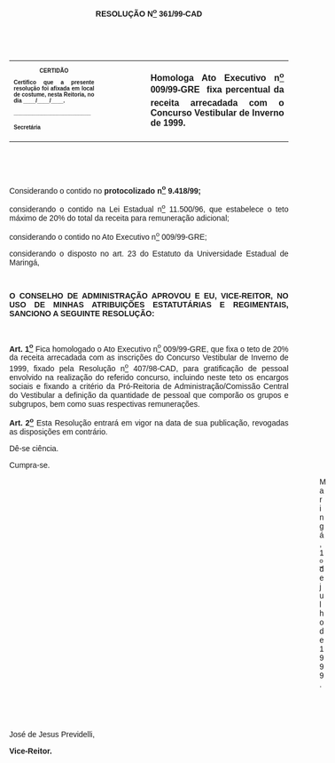 <BODY>

<B><FONT FACE="Arial"><P ALIGN="JUSTIFY"></P>
<P ALIGN="CENTER">RESOLU&Ccedil;&Atilde;O  N<U><SUP>o</U></SUP> 361/99-CAD</P>
<P ALIGN="JUSTIFY"></P>
<P ALIGN="JUSTIFY">&nbsp;</P>
</B><P ALIGN="JUSTIFY">&nbsp;</P></FONT>
<TABLE CELLSPACING=0 BORDER=0 CELLPADDING=7 WIDTH=621>
<TR><TD WIDTH="32%" VALIGN="TOP">
<B><FONT FACE="Arial" SIZE=1><P ALIGN="CENTER">CERTID&Atilde;O</P>
<P ALIGN="JUSTIFY">   Certifico que a presente resolu&ccedil;&atilde;o foi afixada em local de costume, nesta Reitoria, no dia ____/____/____.</P>
<P ALIGN="JUSTIFY"></P>
<P ALIGN="JUSTIFY">_________________________</P>
<P ALIGN="JUSTIFY">Secret&aacute;ria</B></FONT></TD>
<TD WIDTH="17%" VALIGN="TOP">&nbsp;</TD>
<TD WIDTH="52%" VALIGN="TOP">
<B><FONT FACE="Arial"><P ALIGN="JUSTIFY">Homologa Ato Executivo n<U><SUP>o</U></SUP> 009/99-GRE  fixa percentual da receita arrecadada com o Concurso Vestibular de Inverno de 1999.</P>
<P ALIGN="JUSTIFY"></B></FONT></TD>
</TR>
</TABLE>

<FONT FACE="Arial"><P ALIGN="JUSTIFY">&nbsp;</P>
<P ALIGN="JUSTIFY">&nbsp;</P>
<P ALIGN="JUSTIFY">&#9;Considerando o contido no <B>protocolizado n<U><SUP>o</U></SUP> 9.418/99;</P>
</B><P ALIGN="JUSTIFY">considerando o contido na Lei Estadual n<U><SUP>o</U></SUP> 11.500/96, que estabelece o teto m&aacute;ximo de 20% do total da receita para remunera&ccedil;&atilde;o adicional;</P>
<P ALIGN="JUSTIFY">considerando o contido no Ato Executivo n<U><SUP>o</U></SUP> 009/99-GRE;</P>
<P ALIGN="JUSTIFY">considerando o disposto no art. 23 do Estatuto da Universidade Estadual de Maring&aacute;,</P>
<B><P ALIGN="JUSTIFY"></P>
<P ALIGN="JUSTIFY">&nbsp;</P>
<P ALIGN="JUSTIFY">O CONSELHO DE ADMINISTRA&Ccedil;&Atilde;O APROVOU E EU, VICE-REITOR, NO USO DE MINHAS ATRIBUI&Ccedil;&Otilde;ES ESTATUT&Aacute;RIAS E REGIMENTAIS, SANCIONO A SEGUINTE RESOLU&Ccedil;&Atilde;O:</P>
<P ALIGN="JUSTIFY"></P>
<P ALIGN="JUSTIFY">&nbsp;</P>
<P ALIGN="JUSTIFY">Art. 1<U><SUP>o</U></SUP> </B>Fica homologado o Ato Executivo n<U><SUP>o</U></SUP> 009/99-GRE, que fixa o teto de 20% da receita arrecadada com as inscri&ccedil;&otilde;es do Concurso Vestibular de Inverno de 1999, fixado pela Resolu&ccedil;&atilde;o n<U><SUP>o</U></SUP> 407/98-CAD, para gratifica&ccedil;&atilde;o de pessoal envolvido na realiza&ccedil;&atilde;o do referido concurso, incluindo neste teto os encargos sociais e fixando a crit&eacute;rio da Pr&oacute;-Reitoria de Administra&ccedil;&atilde;o/Comiss&atilde;o Central do Vestibular a defini&ccedil;&atilde;o da quantidade de pessoal que compor&atilde;o os grupos e subgrupos, bem como suas respectivas remunera&ccedil;&otilde;es.</P>
<B><P ALIGN="JUSTIFY">Art. 2<U><SUP>o</B></U></SUP> Esta Resolu&ccedil;&atilde;o entrar&aacute; em vigor na data de sua publica&ccedil;&atilde;o, revogadas as disposi&ccedil;&otilde;es em contr&aacute;rio.</P>
<P ALIGN="JUSTIFY">D&ecirc;-se ci&ecirc;ncia.</P>
<P ALIGN="JUSTIFY">Cumpra-se.</P>
<P ALIGN="JUSTIFY"></P><DIR>
<DIR>
<DIR>
<DIR>
<DIR>
<DIR>
<DIR>
<DIR>
<DIR>
<DIR>
<DIR>
<DIR>
<DIR>
<DIR>

<P ALIGN="JUSTIFY">Maring&aacute;, 1<U><SUP>o</U></SUP> de julho de 1999.</P>
<P ALIGN="JUSTIFY"></P>
<P ALIGN="JUSTIFY">&nbsp;</P>
<P ALIGN="JUSTIFY">&nbsp;</P></DIR>
</DIR>
</DIR>
</DIR>
</DIR>
</DIR>
</DIR>
</DIR>
</DIR>
</DIR>
</DIR>
</DIR>
</DIR>
</DIR>

<P ALIGN="JUSTIFY">&#9;&#9;&#9;&#9;&#9;&#9;&#9;Jos&eacute; de Jesus Previdelli,</P>
<P ALIGN="JUSTIFY">&#9;&#9;&#9;&#9;&#9;&#9;&#9;<B>Vice-Reitor.</P></B></FONT></BODY>
